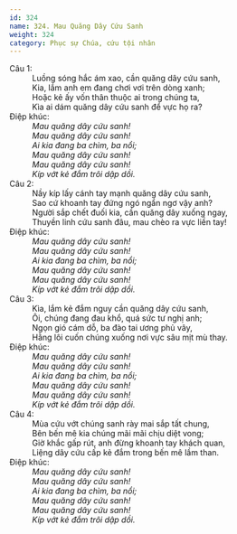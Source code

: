 ```yaml
---
id: 324
name: 324. Mau Quăng Dây Cứu Sanh
weight: 324
category: Phục sự Chúa, cứu tội nhân
---
```

<dl><dt>Câu 1:</dt><dd data-verse="1">Luồng sóng hắc ám xao, cần quăng dây cứu sanh, <br/>Kia, lắm anh em đang chơi vơi trên dòng xanh; <br/>Hoặc kẻ ấy vốn thân thuộc ai trong chúng ta, <br/>Kìa ai dám quăng dây cứu sanh để vực họ ra? </dd><dt>Điệp khúc:</dt><dd data-chorus="1"><em>Mau quăng dây cứu sanh! <br/>Mau quăng dây cứu sanh! <br/>Ai kia đang ba chìm, ba nổi; <br/>Mau quăng dây cứu sanh! <br/>Mau quăng dây cứu sanh! <br/>Kíp vớt kẻ đắm trôi dập dồi. </em></dd><dt>Câu 2:</dt><dd data-verse="2">Nầy kíp lấy cánh tay mạnh quăng dây cứu sanh, <br/>Sao cứ khoanh tay đứng ngó ngẩn ngơ vậy anh? <br/>Người sắp chết đuối kia, cần quăng dây xuống ngay, <br/>Thuyền linh cứu sanh đâu, mau chèo ra vực liền tay! </dd><dt>Điệp khúc:</dt><dd data-chorus="1"><em>Mau quăng dây cứu sanh! <br/>Mau quăng dây cứu sanh! <br/>Ai kia đang ba chìm, ba nổi; <br/>Mau quăng dây cứu sanh! <br/>Mau quăng dây cứu sanh! <br/>Kíp vớt kẻ đắm trôi dập dồi. </em></dd><dt>Câu 3:</dt><dd data-verse="3">Kìa, lắm kẻ đắm nguy cần quăng dây cứu sanh, <br/>Ôi, chúng đang đau khổ, quá sức tư nghị anh; <br/>Ngọn gió cám dỗ, ba đào tai ương phủ vây, <br/>Hằng lôi cuốn chúng xuống nơi vực sâu mịt mù thay. </dd><dt>Điệp khúc:</dt><dd data-chorus="1"><em>Mau quăng dây cứu sanh! <br/>Mau quăng dây cứu sanh! <br/>Ai kia đang ba chìm, ba nổi; <br/>Mau quăng dây cứu sanh! <br/>Mau quăng dây cứu sanh! <br/>Kíp vớt kẻ đắm trôi dập dồi. </em></dd><dt>Câu 4:</dt><dd data-verse="4">Mùa cứu vớt chúng sanh rày mai sắp tất chung, <br/>Bên bến mê kia chúng mãi mãi chịu diệt vong; <br/>Giờ khắc gấp rút, anh đừng khoanh tay khách quan, <br/>Liệng dây cứu cấp kẻ đắm trong bến mê lầm than. </dd><dt>Điệp khúc:</dt><dd data-chorus="1"><em>Mau quăng dây cứu sanh! <br/>Mau quăng dây cứu sanh! <br/>Ai kia đang ba chìm, ba nổi; <br/>Mau quăng dây cứu sanh! <br/>Mau quăng dây cứu sanh! <br/>Kíp vớt kẻ đắm trôi dập dồi. </em></dd></dl>
